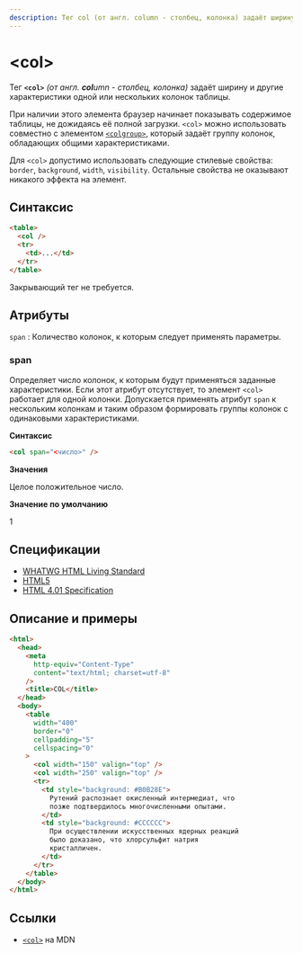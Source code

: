```yaml
---
description: Тег col (от англ. column - столбец, колонка) задаёт ширину и другие характеристики одной или нескольких колонок таблицы
---
```


# &lt;col&gt;

Тег **`<col>`** _(от англ. **col**umn - столбец, колонка)_ задаёт ширину и другие характеристики одной или нескольких колонок таблицы.

При наличии этого элемента браузер начинает показывать содержимое таблицы, не дожидаясь её полной загрузки. `<col>` можно использовать совместно с элементом [`<colgroup>`](colgroup.md), который задаёт группу колонок, обладающих общими характеристиками.

Для `<col>` допустимо использовать следующие стилевые свойства: `border`, `background`, `width`, `visibility`. Остальные свойства не оказывают никакого эффекта на элемент.

## Синтаксис

```html
<table>
  <col />
  <tr>
    <td>...</td>
  </tr>
</table>
```

Закрывающий тег не требуется.

## Атрибуты

`span`
: Количество колонок, к которым следует применять параметры.

### span

Определяет число колонок, к которым будут применяться заданные характеристики. Если этот атрибут отсутствует, то элемент `<col>` работает для одной колонки. Допускается применять атрибут `span` к нескольким колонкам и таким образом формировать группы колонок с одинаковыми характеристиками.

**Синтаксис**

```html
<col span="<число>" />
```

**Значения**

Целое положительное число.

**Значение по умолчанию**

1

## Спецификации

- [WHATWG HTML Living Standard](https://html.spec.whatwg.org/multipage/tables.html#the-col-element)
- [HTML5](http://www.w3.org/TR/html5/tabular-data.html#the-col-element)
- [HTML 4.01 Specification](http://www.w3.org/TR/html401/struct/tables.html#h-11.2.4.2)

## Описание и примеры

```html
<html>
  <head>
    <meta
      http-equiv="Content-Type"
      content="text/html; charset=utf-8"
    />
    <title>COL</title>
  </head>
  <body>
    <table
      width="400"
      border="0"
      cellpadding="5"
      cellspacing="0"
    >
      <col width="150" valign="top" />
      <col width="250" valign="top" />
      <tr>
        <td style="background: #B0B28E">
          Рутений распознает окисленный интермедиат, что
          позже подтвердилось многочисленными опытами.
        </td>
        <td style="background: #CCCCCC">
          При осуществлении искусственных ядерных реакций
          было доказано, что хлорсульфит натрия
          кристалличен.
        </td>
      </tr>
    </table>
  </body>
</html>
```

## Ссылки

- [`<col>`](https://developer.mozilla.org/ru/docs/Web/HTML/Element/col) на MDN
